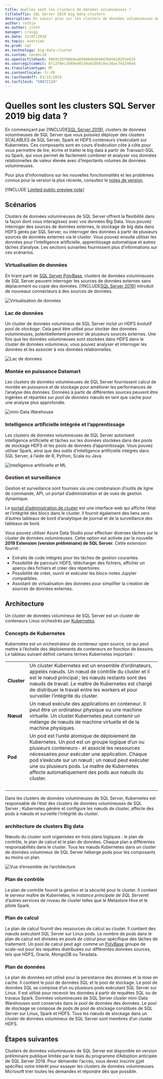 ```yaml
---
title: Quelles sont les clusters de données volumineuses ?
titleSuffix: SQL Server 2019 big data clusters
description: En savoir plus sur les clusters de données volumineuses de SQL Server 2019 (version préliminaire) qui s’exécute sur Kubernetes et options de montée en puissance pour relationnelles et les données HDFS.
author: rothja
ms.author: jroth
manager: craigg
ms.date: 12/07/2018
ms.topic: overview
ms.prod: sql
ms.technology: big-data-cluster
ms.custom: seodec18
ms.openlocfilehash: 996913979669aa85088d6d640436b5610293eb35
ms.sourcegitcommit: 671370ec2d49ed0159a418b9c9ac56acf43249ad
ms.translationtype: MT
ms.contentlocale: fr-FR
ms.lasthandoff: 03/15/2019
ms.locfileid: "58072124"
---
```

# <a name="what-are-sql-server-2019-big-data-clusters"></a>Quelles sont les clusters SQL Server 2019 big data ?

En commençant par [!INCLUDE[SQL Server 2019](../includes/sssqlv15-md.md)], clusters de données volumineuses de SQL Server que vous puissiez déployer des clusters SCALABLES de SQL Server, Spark et HDFS conteneurs s’exécutant sur Kubernetes. Ces composants sont en cours d’exécution côte à côte pour vous permettre de lire, écrire et traiter le big data à partir de Transact-SQL ou Spark, qui vous permet de facilement combiner et analyser vos données relationnelles de valeur élevée avec d’importants volumes de données volumineuses.

Pour plus d’informations sur les nouvelles fonctionnalités et les problèmes connus pour la version la plus récente, consultez le [notes de version](release-notes-big-data-cluster.md).

[!INCLUDE [Limited public preview note](../includes/big-data-cluster-preview-note.md)]

## <a name="scenarios"></a>Scénarios

Clusters de données volumineuses de SQL Server offrent la flexibilité dans la façon dont vous interagissez avec vos données Big Data. Vous pouvez interroger des sources de données externes, le stockage de big data dans HDFS gérés par SQL Server, ou interroger des données à partir de plusieurs sources de données externes via le cluster. Vous pouvez ensuite utiliser les données pour l’intelligence artificielle, apprentissage automatique et autres tâches d’analyse. Les sections suivantes fournissent plus d’informations sur ces scénarios.

### <a name="data-virtualization"></a>Virtualisation de données

En tirant parti de [SQL Server PolyBase](../relational-databases/polybase/polybase-guide.md), clusters de données volumineuses de SQL Server peuvent interroger les sources de données externes sans déplacement ou copie des données. [!INCLUDE[SQL Server 2019](../includes/sssqlv15-md.md)] introduit de nouveaux connecteurs à des sources de données.

![Virtualisation de données](media/big-data-cluster-overview/data-virtualization.png)

### <a name="data-lake"></a>Lac de données

Un cluster de données volumineux de SQL Server inclut un HDFS évolutif *pool de stockage*. Cela peut être utilisé pour stocker des données volumineuses, potentiellement provenir de plusieurs sources externes. Une fois que les données volumineuses sont stockées dans HDFS dans le cluster de données volumineux, vous pouvez analyser et interroger les données et les associer à vos données relationnelles.

![Lac de données](media/big-data-cluster-overview/data-lake.png)

### <a name="scale-out-data-mart"></a>Montée en puissance Datamart

Les clusters de données volumineuses de SQL Server fournissent calcul de montée en puissance et de stockage pour améliorer les performances de l’analyse des données. Données à partir de différentes sources peuvent être ingérées et réparties sur *pool de données* nœuds en tant que cache pour une analyse plus approfondie.

![mini-Data Warehouse](media/big-data-cluster-overview/data-mart.png)

### <a name="integrated-ai-and-machine-learning"></a>Intelligence artificielle intégrée et l’apprentissage

Les clusters de données volumineuses de SQL Server autorisent intelligence artificielle et tâches sur les données stockées dans des pools de stockage HDFS et les pools de données d’apprentissage. Vous pouvez utiliser Spark, ainsi que des outils d’intelligence artificielle intégrés dans SQL Server, à l’aide de R, Python, Scala ou Java.

![Intelligence artificielle et ML](media/big-data-cluster-overview/ai-ml-spark.png)

### <a name="management-and-monitoring"></a>Gestion et surveillance

Gestion et surveillance sont fournies via une combinaison d’outils de ligne de commande, API, un portail d’administration et de vues de gestion dynamique.

Le [portail d’administration de cluster](cluster-admin-portal.md) est une interface web qui affiche l’état et l’intégrité des blocs dans le cluster. Il fournit également des liens vers d’autres tableaux de bord d’analytique de journal et de la surveillance des tableaux de bord.

Vous pouvez utiliser Azure Data Studio pour effectuer diverses tâches sur le cluster de données volumineuses. Cette option est activée par la nouvelle **2019 Extension (version préliminaire) de SQL Server**. Cette extension fournit :

- Extraits de code intégrés pour les tâches de gestion courantes.
- Possibilité de parcourir HDFS, télécharger des fichiers, afficher un aperçu des fichiers et créer des répertoires.
- Possibilité de créer, ouvrir et exécuter les blocs-notes Jupyter compatibles.
- Assistant de virtualisation des données pour simplifier la création de sources de données externes.

## <a id="architecture"></a> Architecture

Un cluster de données volumineux de SQL Server est un cluster de conteneurs Linux orchestrés par [Kubernetes](https://kubernetes.io/docs/concepts/).

### <a name="kubernetes-concepts"></a>Concepts de Kubernetes

Kubernetes est un orchestrateur de conteneur open source, ce qui peut mettre à l’échelle des déploiements de conteneurs en fonction de besoins. Le tableau suivant définit certains termes Kubernetes important :

|||
|:--|:--|
| **Cluster** | Un cluster Kubernetes est un ensemble d’ordinateurs, appelés nœuds. Un nœud de contrôle du cluster et il est le nœud principal ; les nœuds restants sont des nœuds de travail. Le maître de Kubernetes est chargé de distribuer le travail entre les workers et pour surveiller l’intégrité du cluster. |
| **Nœud** | Un nœud exécute des applications en conteneur. Il peut être un ordinateur physique ou une machine virtuelle. Un cluster Kubernetes peut contenir un mélange de nœuds de machine virtuelle et de la machine physiques. |
| **Pod** | Un pod est l’unité atomique de déploiement de Kubernetes. Un pod est un groupe logique d’un ou plusieurs conteneurs- et associé les ressources nécessaires pour exécuter une application. Chaque pod s’exécute sur un nœud ; un nœud peut exécuter une ou plusieurs pods. Le maître de Kubernetes affecte automatiquement des pods aux nœuds du cluster. |
| &nbsp; ||

Dans les clusters de données volumineuses de SQL Server, Kubernetes est responsable de l’état des clusters de données volumineuses de SQL Server ; Kubernetes génère et configure les nœuds de cluster, affecte des pods à nœuds et surveille l’intégrité du cluster.

### <a name="big-data-clusters-architecture"></a>architecture de clusters Big data

Nœuds du cluster sont organisées en trois plans logiques : le plan de contrôle, le plan de calcul et le plan de données. Chaque plan a différentes responsabilités dans le cluster. Tous les nœuds Kubernetes dans un cluster de données volumineux de SQL Server héberge pods pour les composants au moins un plan.

![Vue d’ensemble de l’architecture](media/big-data-cluster-overview/architecture-diagram-planes.png)

### <a id="controlplane"></a> Plan de contrôle

Le plan de contrôle fournit la gestion et la sécurité pour le cluster. Il contient le serveur maître de Kubernetes, le *instance principale de SQL Server*et d’autres services de niveau de cluster telles que le Metastore Hive et le pilote Spark.

### <a id="computeplane"></a> Plan de calcul

Le plan de calcul fournit des ressources de calcul au cluster. Il contient des nœuds exécutant SQL Server sur Linux pods. Le nombre de pods dans le plan de calcul est divisées en *pools de calcul* pour spécifique des tâches de traitement. Un pool de calcul peut agir comme un [PolyBase](../relational-databases/polybase/polybase-guide.md) groupe de scale-out pour les requêtes distribuées sur différentes données sources, tels que HDFS, Oracle, MongoDB ou Teradata.

### <a id="dataplane"></a> Plan de données

Le plan de données est utilisé pour la persistance des données et la mise en cache. Il contient le pool de données SQL et le pool de stockage.  Le pool de données SQL se compose d’un ou plusieurs pods exécutant SQL Server sur Linux. Il est utilisé pour recevoir les données à partir de requêtes SQL ou de travaux Spark. Données volumineuses de SQL Server cluster mini-Data Warehouses sont conservés dans le pool de données des données. Le pool de stockage se compose de pods de pool de stockage constitués de SQL Server sur Linux, Spark et HDFS. Tous les nœuds de stockage dans un cluster de données volumineux de SQL Server sont membres d’un cluster HDFS.

## <a name="next-steps"></a>Étapes suivantes

Clusters de données volumineuses de SQL Server est disponible en version préliminaire publique limitée par le biais du programme d’Adoption anticipée de SQL Server 2019. Pour demander l’accès, vous devez inscrire [ici](https://aka.ms/eapsignup)et spécifiez votre intérêt pour essayer les clusters de données volumineuses. Microsoft trier toutes les demandes et répondre dès que possible.

